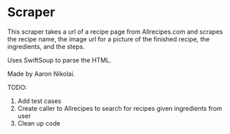 # Scraper

This scraper takes a url of a recipe page from Allrecipes.com and scrapes the recipe name, the image url for a picture of the finished recipe, the ingredients, and the steps. 

Uses SwiftSoup to parse the HTML. 

Made by Aaron Nikolai.

TODO:

1. Add test cases
2. Create caller to Allrecipes to search for recipes given ingredients from user
3. Clean up code
